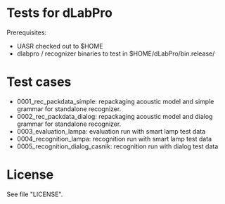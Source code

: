 # Tests for dLabPro

Prerequisites:

* UASR checked out to $HOME
* dlabpro / recognizer binaries to test in $HOME/dLabPro/bin.release/

# Test cases

* 0001_rec_packdata_simple:       repackaging acoustic model and simple grammar for standalone recognizer. 
* 0002_rec_packdata_dialog:       repackaging acoustic model and dialog grammar for standalone recognizer. 
* 0003_evaluation_lampa:          evaluation run with smart lamp test data
* 0004_recognition_lampa:         recognition run with smart lamp test data
* 0005_recognition_dialog_casnik: recognition run with dialog test data

# License

See file "LICENSE".
